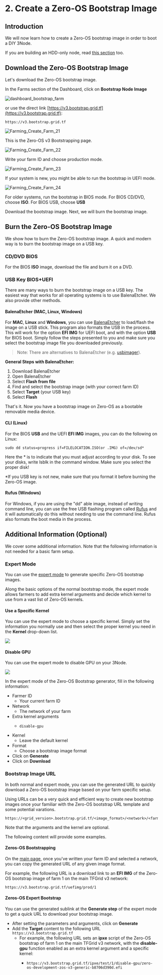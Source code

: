 <h1> 2. Create a Zero-OS Bootstrap Image </h1>

## Introduction

We will now learn how to create a Zero-OS bootstrap image in order to boot a DIY 3Node.

If you are building an HDD-only node, read [this section](../farming_optimization/hdd_only_nodes.md) too.

## Download the Zero-OS Bootstrap Image

Let's download the Zero-OS bootstrap image.

In the Farms section of the Dashboard, click on **Bootstrap Node Image** 

![dashboard_bootstrap_farm](./img/dashboard_bootstrap_farm.png)

or use the direct link [https://v3.bootstrap.grid.tf](https://v3.bootstrap.grid.tf):

```
https://v3.bootstrap.grid.tf
```

![Farming_Create_Farm_21](./img/farming_createfarm_21.png) 

This is the Zero-OS v3 Bootstrapping page.

![Farming_Create_Farm_22](./img/farming_createfarm_22.png)  

Write your farm ID and choose production mode.

![Farming_Create_Farm_23](./img/farming_createfarm_23.png)  

If your system is new, you might be able to run the bootstrap in UEFI mode.

![Farming_Create_Farm_24](./img/farming_createfarm_24.png) 

For older systems, run the bootstrap in BIOS mode. For BIOS CD/DVD, choose **ISO**. For BIOS USB, choose **USB**

Download the bootstrap image. Next, we will burn the bootstrap image.



## Burn the Zero-OS Bootstrap Image

We show how to burn the Zero-OS bootstrap image. A quick and modern way is to burn the bootstrap image on a USB key.

### CD/DVD BIOS 

For the BIOS **ISO** image, download the file and burn it on a DVD.

### USB Key BIOS+UEFI

There are many ways to burn the bootstrap image on a USB key. The easiest way that works for all operating systems is to use BalenaEtcher. We also provide other methods.

#### BalenaEtcher (MAC, Linux, Windows)

For **MAC**, **Linux** and **Windows**, you can use [BalenaEtcher](https://www.balena.io/etcher/) to load/flash the image on a USB stick. This program also formats the USB in the process. This will work for the option **EFI IMG** for UEFI boot, and with the option **USB** for BIOS boot. Simply follow the steps presented to you and make sure you select the bootstrap image file you downloaded previously.

> Note: There are alternatives to BalenaEtcher (e.g. [usbimager](https://gitlab.com/bztsrc/usbimager/)).

**General Steps with BalenaEtcher:**

1. Download BalenaEtcher
2. Open BalenaEtcher
3. Select **Flash from file**
4. Find and select the bootstrap image (with your correct farm ID)
5. Select **Target** (your USB key)
6. Select **Flash**

That's it. Now you have a bootstrap image on Zero-OS as a bootable removable media device.


#### CLI (Linux)

For the BIOS **USB** and the UEFI **EFI IMG** images, you can do the following on Linux:

    sudo dd status=progress if=FILELOCATION.ISO(or .IMG) of=/dev/sd*

Here the * is to indicate that you must adjust according to your disk. To see your disks, write lsblk in the command window. Make sure you select the proper disk!

*If you USB key is not new, make sure that you format it before burning the Zero-OS image.

#### Rufus (Windows)

For Windows, if you are using the "dd" able image, instead of writing command line, you can use the free USB flashing program called [Rufus](https://sourceforge.net/projects/rufus.mirror/) and it will automatically do this without needing to use the command line. Rufus also formats the boot media in the process.

## Additional Information (Optional)

We cover some additional information. Note that the following information is not needed for a basic farm setup.

### Expert Mode

You can use the [expert mode](https://v3.bootstrap.grid.tf/expert) to generate specific Zero-OS bootstrap images.

Along the basic options of the normal bootstrap mode, the expert mode allows farmers to add extra kernel arguments and decide which kernel to use from a vast list of Zero-OS kernels.

#### Use a Specific Kernel

You can use the expert mode to choose a specific kernel. Simply set the information you normally use and then select the proper kernel you need in the **Kernel** drop-down list.

![](./img/bootstrap_kernel_list.png)

#### Disable GPU

You can use the expert mode to disable GPU on your 3Node.

![](./img/bootstrap_disable-gpu.png)

In the expert mode of the Zero-OS Bootstrap generator, fill in the following information:

- Farmer ID
  - Your current farm ID
- Network
  - The network of your farm
- Extra kernel arguments
  - ```
    disable-gpu
    ```
- Kernel
  - Leave the default kernel
- Format
  - Choose a bootstrap image format
- Click on **Generate**
- Click on **Download**

### Bootstrap Image URL

In both normal and expert mode, you can use the generated URL to quickly download a Zero-OS bootstrap image based on your farm specific setup. 

Using URLs can be a very quick and efficient way to create new bootstrap images once your familiar with the Zero-OS bootstrap URL template and some potential varations. 

```
https://<grid_version>.bootstrap.grid.tf/<image_format>/<network>/<farm_ID>/<arg1>/<arg2>/.../<kernel>
```

Note that the arguments and the kernel are optional.

The following content will provide some examples.

#### Zeros-OS Bootstrapping

On the [main page](https://v3.bootstrap.grid.tf/), once you've written your farm ID and selected a network, you can copy the generated URL of any given image format.

For example, the following URL is a download link to an **EFI IMG** of the Zero-OS bootstrap image of farm 1 on the main TFGrid v3 network:

```
https://v3.bootstrap.grid.tf/uefimg/prod/1
```

#### Zeros-OS Expert Bootstrap

You can use the generated sublink at the **Generate step** of the expert mode to get a quick URL to download your bootstrap image.

- After setting the parameters and arguments, click on **Generate**
- Add the **Target** content to the following URL `https://v3.bootstrap.grid.tf`
  - For example, the following URL sets an **ipxe** script of the Zero-OS bootstrap of farm 1 on the main TFGrid v3 network, with the **disable-gpu** function enabled as an extra kernel argument and a specific kernel:
    -  ```
       https://v3.bootstrap.grid.tf/ipxe/test/1/disable-gpu/zero-os-development-zos-v3-generic-b8706d390d.efi
       ```